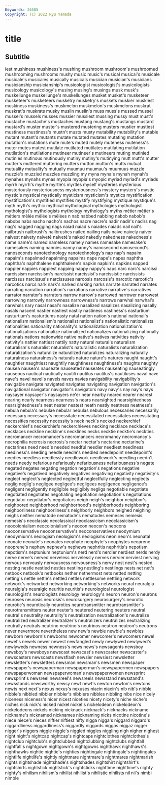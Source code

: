 ```yaml
---
Keywords: 26585
Copyright: (C) 2022 Ryu Yamada
---
```



# title

## Subtitle
iest
mushiness mushiness's mushing mushroom mushroom's mushroomed mushrooming mushrooms mushy music
music's musical musical's musicale musicale's musicales musically musicals musician musician's
musicians musicianship musicianship's musicologist musicologist's musicologists musicology musicology's musing musing's
musings musk musk's muskellunge muskellunge's muskellunges musket musket's musketeer musketeer's
musketeers musketry musketry's muskets muskier muskiest muskiness muskiness's muskmelon muskmelon's
muskmelons muskrat muskrat's muskrats musky muslin muslin's muss muss's mussed
mussel mussel's mussels musses mussier mussiest mussing mussy must must's
mustache mustache's mustaches mustang mustang's mustangs mustard mustard's muster muster's
mustered mustering musters mustier mustiest mustiness mustiness's mustn't musts musty
mutability mutability's mutable mutant mutant's mutants mutate mutated mutates mutating
mutation mutation's mutations mute mute's muted mutely muteness muteness's muter
mutes mutest mutilate mutilated mutilates mutilating mutilation mutilation's mutilations mutineer
mutineer's mutineers muting mutinied mutinies mutinous mutinously mutiny mutiny's mutinying
mutt mutt's mutter mutter's muttered muttering mutters mutton mutton's mutts
mutual mutuality mutuality's mutually muumuu muumuu's muumuus muzzle muzzle's muzzled
muzzles muzzling my myna myna's mynah mynah's mynahes mynahs mynas
myopia myopia's myopic myriad myriad's myriads myrrh myrrh's myrtle myrtle's
myrtles myself mysteries mysterious mysteriously mysteriousness mysteriousness's mystery mystery's mystic
mystic's mystical mystically mysticism mysticism's mystics mystification mystification's mystified mystifies
mystify mystifying mystique mystique's myth myth's mythic mythical mythological mythologies
mythologist mythologist's mythologists mythology mythology's myths métier métier's métiers mêlée
mêlée's mêlées n nab nabbed nabbing nabob nabob's nabobs nabs
nacho nacho's nachos nacre nacre's nadir nadir's nadirs nag nag's
nagged nagging nags naiad naiad's naiades naiads nail nail's nailbrush
nailbrush's nailbrushes nailed nailing nails naive naively naiver naivest naivety
naiveté naiveté's naked nakedly nakedness nakedness's name name's named nameless
namely names namesake namesake's namesakes naming nannies nanny nanny's nanosecond
nanosecond's nanoseconds nanotechnology nanotechnology's nap nap's napalm napalm's napalmed napalming
napalms nape nape's napes naphtha naphtha's naphthalene naphthalene's napkin napkin's
napkins napped nappier nappies nappiest napping nappy nappy's naps narc
narc's narcissi narcissism narcissism's narcissist narcissist's narcissistic narcissists narcissus narcissus's
narcissuses narcosis narcosis's narcotic narcotic's narcotics narcs nark nark's narked
narking narks narrate narrated narrates narrating narration narration's narrations narrative
narrative's narratives narrator narrator's narrators narrow narrow's narrowed narrower narrowest
narrowing narrowly narrowness narrowness's narrows narwhal narwhal's narwhals nary nasal
nasal's nasalize nasalized nasalizes nasalizing nasally nasals nascent nastier nastiest
nastily nastiness nastiness's nasturtium nasturtium's nasturtiums nasty natal nation nation's
national national's nationalism nationalism's nationalist nationalist's nationalistic nationalists nationalities nationality
nationality's nationalization nationalization's nationalizations nationalize nationalized nationalizes nationalizing nationally nationals
nations nationwide native native's natives nativities nativity nativity's nattier nattiest
nattily natty natural natural's naturalism naturalism's naturalist naturalist's naturalistic naturalists
naturalization naturalization's naturalize naturalized naturalizes naturalizing naturally naturalness naturalness's naturals
nature nature's natures naught naught's naughtier naughtiest naughtily naughtiness naughtiness's
naughts naughty nausea nausea's nauseate nauseated nauseates nauseating nauseatingly nauseous
nautical nautically nautili nautilus nautilus's nautiluses naval nave nave's navel
navel's navels naves navies navigability navigability's navigable navigate navigated navigates
navigating navigation navigation's navigational navigator navigator's navigators navy navy's nay
nay's nays naysayer naysayer's naysayers ne'er near nearby neared nearer
nearest nearing nearly nearness nearness's nears nearsighted nearsightedness nearsightedness's neat
neater neatest neath neatly neatness neatness's nebula nebula's nebulae nebular
nebulas nebulous necessaries necessarily necessary necessary's necessitate necessitated necessitates necessitating
necessities necessity necessity's neck neck's necked neckerchief neckerchief's neckerchiefs neckerchieves
necking necklace necklace's necklaces neckline neckline's necklines necks necktie necktie's
neckties necromancer necromancer's necromancers necromancy necromancy's necrophilia necrosis necrosis's nectar
nectar's nectarine nectarine's nectarines need need's needed needful needier neediest
neediness neediness's needing needle needle's needled needlepoint needlepoint's needles needless
needlessly needlework needlework's needling needn't needs needy nefarious nefariously nefariousness
nefariousness's negate negated negates negating negation negation's negations negative negative's
negatived negatively negatives negativing negativity negativity's neglect neglect's neglected neglectful
neglectfully neglecting neglects neglig neglig's negligee negligee's negligees negligence negligence's
negligent negligently negligible negligibly negligs negotiable negotiate negotiated negotiates negotiating
negotiation negotiation's negotiations negotiator negotiator's negotiators neigh neigh's neighbor neighbor's
neighbored neighborhood neighborhood's neighborhoods neighboring neighborliness neighborliness's neighborly neighbors neighed
neighing neighs neither nematode nematode's nematodes nemeses nemesis nemesis's neoclassic
neoclassical neoclassicism neoclassicism's neocolonialism neocolonialism's neocon neocon's neocons neoconservative neoconservative's
neoconservatives neodymium neodymium's neologism neologism's neologisms neon neon's neonatal neonate
neonate's neonates neophyte neophyte's neophytes neoprene neoprene's nephew nephew's nephews
nephritis nephritis's nepotism nepotism's neptunium neptunium's nerd nerd's nerdier nerdiest
nerds nerdy nerve nerve's nerved nerveless nervelessly nerves nervier nerviest
nerving nervous nervously nervousness nervousness's nervy nest nest's nested nesting
nestle nestled nestles nestling nestling's nestlings nests net net's netbook
netbook's netbooks nether nethermost nets netted netting netting's nettle nettle's
nettled nettles nettlesome nettling network network's networked networking networking's networks
neural neuralgia neuralgia's neuralgic neuritis neuritis's neurological neurologist neurologist's neurologists
neurology neurology's neuron neuron's neurons neuroses neurosis neurosis's neurosurgery neurosurgery's
neurotic neurotic's neurotically neurotics neurotransmitter neurotransmitter's neurotransmitters neuter neuter's neutered
neutering neuters neutral neutral's neutrality neutrality's neutralization neutralization's neutralize neutralized
neutralizer neutralizer's neutralizers neutralizes neutralizing neutrally neutrals neutrino neutrino's neutrinos
neutron neutron's neutrons never nevermore nevertheless new new's newbie newbie's
newbies newborn newborn's newborns newcomer newcomer's newcomers newel newel's newels
newer newest newfangled newly newlywed newlywed's newlyweds newness newness's news
news's newsagents newsboy newsboy's newsboys newscast newscast's newscaster newscaster's newscasters
newscasts newsflash newsier newsiest newsletter newsletter's newsletters newsman newsman's newsmen
newspaper newspaper's newspaperman newspaperman's newspapermen newspapers newspaperwoman newspaperwoman's newspaperwomen newsprint
newsprint's newsreel newsreel's newsreels newsstand newsstand's newsstands newsworthy newsy newt
newt's newton newton's newtons newts next next's nexus nexus's nexuses
niacin niacin's nib nib's nibble nibble's nibbled nibbler nibbler's nibblers
nibbles nibbling nibs nice nicely niceness niceness's nicer nicest niceties
nicety nicety's niche niche's niches nick nick's nicked nickel nickel's
nickelodeon nickelodeon's nickelodeons nickels nicking nicknack nicknack's nicknacks nickname nickname's
nicknamed nicknames nicknaming nicks nicotine nicotine's niece niece's nieces niftier
niftiest nifty nigga nigga's niggard niggard's niggardliness niggardliness's niggardly niggards
niggas niggaz nigger nigger's niggers niggle niggle's niggled niggles niggling
nigh nigher nighest night night's nightcap nightcap's nightcaps nightclothes nightclothes's
nightclub nightclub's nightclubbed nightclubbing nightclubs nightfall nightfall's nightgown nightgown's nightgowns
nighthawk nighthawk's nighthawks nightie nightie's nighties nightingale nightingale's nightingales nightlife
nightlife's nightly nightmare nightmare's nightmares nightmarish nights nightshade nightshade's nightshades
nightshirt nightshirt's nightshirts nightstick nightstick's nightsticks nighttime nighttime's nighty nighty's
nihilism nihilism's nihilist nihilist's nihilistic nihilists nil nil's nimbi nimble
